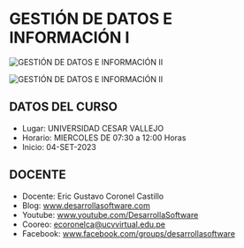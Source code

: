 #  GESTIÓN DE DATOS E INFORMACIÓN I

![GESTIÓN DE DATOS E INFORMACIÓN II](https://raw.githubusercontent.com/gcoronelc/UCV_GDI-1_202302-A2/master/img/portada.png)

![GESTIÓN DE DATOS E INFORMACIÓN II](https://raw.githubusercontent.com/gcoronelc/UCV_GDI-1_202302-A2/master/img/curso.png)


## DATOS DEL CURSO

- Lugar: UNIVERSIDAD CESAR VALLEJO
- Horario: MIERCOLES DE 07:30 a 12:00 Horas
- Inicio: 04-SET-2023


## DOCENTE

- Docente: Eric Gustavo Coronel Castillo
- Blog: www.desarrollasoftware.com
- Youtube: www.youtube.com/DesarrollaSoftware
- Cooreo: ecoronelca@ucvvirtual.edu.pe
- Facebook: www.facebook.com/groups/desarrollasoftware

